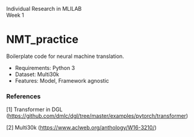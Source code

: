 Individual Research in MLILAB <br>
Week 1

# NMT_practice
Boilerplate code for neural machine translation.

* Requirements: Python 3
* Dataset: Multi30k
* Features: Model, Framework agnostic

### References
[1] Transformer in DGL (https://github.com/dmlc/dgl/tree/master/examples/pytorch/transformer)

[2] Multi30k (https://www.aclweb.org/anthology/W16-3210/)
